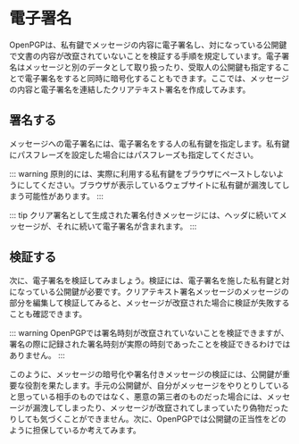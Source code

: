 # 電子署名
OpenPGPは、私有鍵でメッセージの内容に電子署名し、対になっている公開鍵で文書の内容が改竄されていないことを検証する手順を規定しています。電子署名はメッセージと別のデータとして取り扱ったり、受取人の公開鍵も指定することで電子署名をすると同時に暗号化することもできます。ここでは、メッセージの内容と電子署名を連結したクリアテキスト署名を作成してみます。

## 署名する
メッセージへの電子署名には、電子署名をする人の私有鍵を指定します。私有鍵にパスフレーズを設定した場合にはパスフレーズも指定してください。

::: warning
原則的には、実際に利用する私有鍵をブラウザにペーストしないようにしてください。ブラウザが表示しているウェブサイトに私有鍵が漏洩してしまう可能性があります。
:::

<ClientOnly><ClearSign section="sign" /></ClientOnly>

::: tip
クリア署名として生成された署名付きメッセージには、ヘッダに続いてメッセージが、それに続いて電子署名が含まれます。
:::

## 検証する
次に、電子署名を検証してみましょう。検証には、電子署名を施した私有鍵と対になっている公開鍵が必要です。クリアテキスト署名メッセージのメッセージの部分を編集して検証してみると、メッセージが改竄された場合に検証が失敗することも確認できます。

<ClientOnly><VerifyClearSign section="sign" /></ClientOnly>


::: warning
OpenPGPでは署名時刻が改竄されていないことを検証できますが、署名の際に記録された署名時刻が実際の時刻であったことを検証できるわけではありません。
:::

このように、メッセージの暗号化や署名付きメッセージの検証には、公開鍵が重要な役割を果たします。手元の公開鍵が、自分がメッセージをやりとりしていると思っている相手のものではなく、悪意の第三者のものだった場合には、メッセージが漏洩してしまったり、メッセージが改竄されてしまっていたり偽物だったりしても気づくことができません。次に、OpenPGPでは公開鍵の正当性をどのように担保しているか考えてみます。
